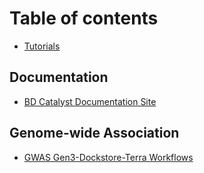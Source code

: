 # Table of contents

* [Tutorials](README.md)

## Documentation
* [BD Catalyst Documentation Site](https://bdcatalyst.gitbook.io/biodata-catalyst-documentation/)

## Genome-wide Association

* [GWAS Gen3-Dockstore-Terra Workflows](https://github.com/nhlbidatastage/documentation/blob/master/gwas-terra-tutorial/bdcatalyst-gwas-gen3-dockstore-terra.md)

